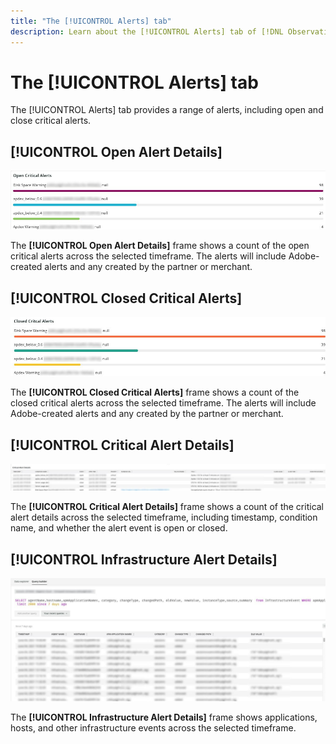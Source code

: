 ```yaml
---
title: "The [!UICONTROL Alerts] tab"
description: Learn about the [!UICONTROL Alerts] tab of [!DNL Observation for Adobe Commerce].
---
```

# The [!UICONTROL Alerts] tab

The [!UICONTROL Alerts] tab provides a range of alerts, including open and close critical alerts.

## [!UICONTROL Open Alert Details]

![Open Critical Alerts](../../assets/tools/observation-for-adobe-commerce/alerts-tab-1.jpg)

The **[!UICONTROL Open Alert Details]** frame shows a count of the open critical alerts across the selected timeframe. The alerts will include Adobe-created alerts and any created by the partner or merchant.

## [!UICONTROL Closed Critical Alerts]

![Closed Critical Alerts](../../assets/tools/observation-for-adobe-commerce/alerts-tab-2.jpg)

The **[!UICONTROL Closed Critical Alerts]** frame shows a count of the closed critical alerts across the selected timeframe. The alerts will include Adobe-created alerts and any created by the partner or merchant.

## [!UICONTROL Critical Alert Details]

![Critical Alert Details](../../assets/tools/observation-for-adobe-commerce/alerts-tab-3.jpg)

The **[!UICONTROL Critical Alert Details]** frame shows a count of the critical alert details across the selected timeframe, including timestamp, condition name, and whether the alert event is open or closed.

## [!UICONTROL Infrastructure Alert Details]

![Infrastructure Alert Details](../../assets/tools/observation-for-adobe-commerce/alerts-tab-4.jpg)

The **[!UICONTROL Infrastructure Alert Details]** frame shows applications, hosts, and other infrastructure events across the selected timeframe. 


